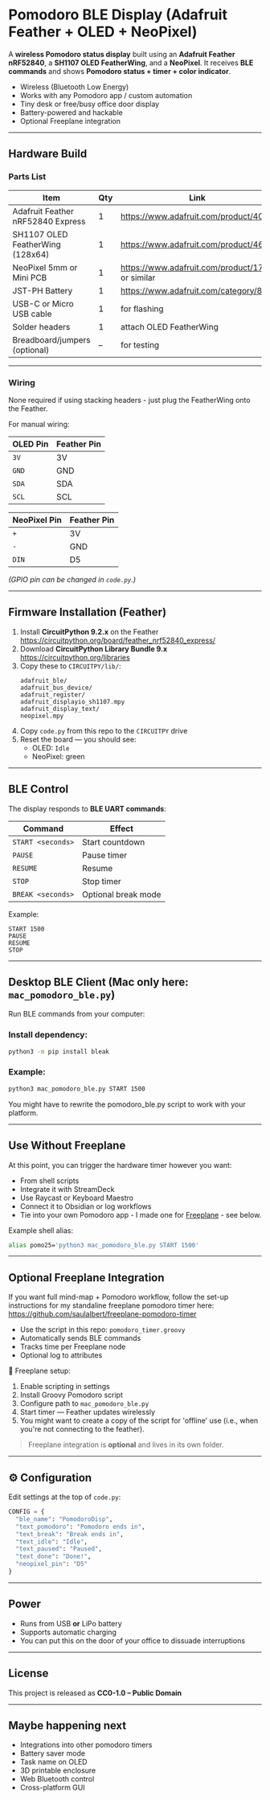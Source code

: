 # Pomodoro BLE Display (Adafruit Feather + OLED + NeoPixel)

A **wireless Pomodoro status display** built using an **Adafruit Feather nRF52840**, a **SH1107 OLED FeatherWing**, and a **NeoPixel**. It receives **BLE commands** and shows **Pomodoro status + timer + color indicator**.

* Wireless (Bluetooth Low Energy)  
* Works with any Pomodoro app / custom automation  
* Tiny desk or free/busy office door display  
* Battery-powered and hackable  
* Optional Freeplane integration  

---

## Hardware Build 

### Parts List

| Item | Qty | Link |
|------|-----|------|
| Adafruit Feather nRF52840 Express | 1 | https://www.adafruit.com/product/4062 |
| SH1107 OLED FeatherWing (128x64) | 1 | https://www.adafruit.com/product/4650 |
| NeoPixel 5mm or Mini PCB | 1 | https://www.adafruit.com/product/1734 or similar |
| JST-PH Battery | 1 | https://www.adafruit.com/category/889 |
| USB-C or Micro USB cable | 1 | for flashing |
| Solder headers | 1 | attach OLED FeatherWing |
| Breadboard/jumpers (optional) | – | for testing |

---

### Wiring

None required if using stacking headers - just plug the FeatherWing onto the Feather.

For manual wiring:

| OLED Pin | Feather Pin |
|----------|-------------|
| `3V`     | 3V |
| `GND`    | GND |
| `SDA`    | SDA |
| `SCL`    | SCL |

| NeoPixel Pin | Feather Pin |
|---------------|-------------|
| `+`           | 3V |
| `-`           | GND |
| `DIN`         | D5 |

*(GPIO pin can be changed in `code.py`.)*

---
## Firmware Installation (Feather)

1. Install **CircuitPython 9.2.x** on the Feather  
   https://circuitpython.org/board/feather_nrf52840_express/
2. Download **CircuitPython Library Bundle 9.x**  
   https://circuitpython.org/libraries
3. Copy these to `CIRCUITPY/lib/`:
   ```
   adafruit_ble/
   adafruit_bus_device/
   adafruit_register/
   adafruit_displayio_sh1107.mpy
   adafruit_display_text/
   neopixel.mpy
   ```
4. Copy `code.py` from this repo to the `CIRCUITPY` drive
5. Reset the board — you should see:
   - OLED: `Idle`
   - NeoPixel: green

---

##  BLE Control

The display responds to **BLE UART commands**:

| Command | Effect |
|---------|--------|
| `START <seconds>` | Start countdown |
| `PAUSE` | Pause timer |
| `RESUME` | Resume |
| `STOP` | Stop timer |
| `BREAK <seconds>` | Optional break mode |

Example:
```
START 1500
PAUSE
RESUME
STOP
```

---

## Desktop BLE Client (Mac only here: `mac_pomodoro_ble.py`)

Run BLE commands from your computer:

### Install dependency:
```bash
python3 -m pip install bleak
```

### Example:
```bash
python3 mac_pomodoro_ble.py START 1500
```

You might have to rewrite the pomodoro_ble.py script to work with your platform.

---

## Use Without Freeplane

At this point, you can trigger the hardware timer however you want:
- From shell scripts
- Integrate it with StreamDeck
- Use Raycast or Keyboard Maestro
- Connect it to Obsidian or log workflows
- Tie into your own Pomodoro app - I made one for [Freeplane]([url](https://docs.freeplane.org/)) - see below.

Example shell alias:
```bash
alias pomo25='python3 mac_pomodoro_ble.py START 1500'
```

---

## Optional Freeplane Integration

If you want full mind-map + Pomodoro workflow, follow the set-up instructions for my standaline freeplane pomodoro timer here: https://github.com/saulalbert/freeplane-pomodoro-timer

* Use the script in this repo: `pomodoro_timer.groovy`  
* Automatically sends BLE commands  
* Tracks time per Freeplane node  
* Optional log to attributes

🔧 Freeplane setup:
1. Enable scripting in settings
2. Install Groovy Pomodoro script
3. Configure path to `mac_pomodoro_ble.py`
4. Start timer — Feather updates wirelessly
5. You might want to create a copy of the script for 'offline' use (i.e., when you're not connecting to the feather).

> Freeplane integration is **optional** and lives in its own folder.

---

## ⚙️ Configuration

Edit settings at the top of `code.py`:

```python
CONFIG = {
  "ble_name": "PomodoroDisp",
  "text_pomodoro": "Pomodoro ends in",
  "text_break": "Break ends in",
  "text_idle": "Idle",
  "text_paused": "Paused",
  "text_done": "Done!",
  "neopixel_pin": "D5"
}
```

---

## Power

- Runs from USB **or** LiPo battery
- Supports automatic charging
- You can put this on the door of your office to dissuade interruptions

---

## License

This project is released as **CC0-1.0 – Public Domain**  

---

## Maybe happening next

- Integrations into other pomodoro timers
- Battery saver mode
- Task name on OLED
- 3D printable enclosure
- Web Bluetooth control
- Cross-platform GUI


